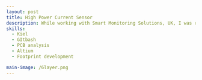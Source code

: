 ```yaml
---
layout: post
title: High Power Current Sensor
description: While working with Smart Monitoring Solutions, UK, I was responsible for developing a compact and high-efficiency six-layer PCB that integrated an STM32 microcontroller with a Raspberry Pi to create a powerful embedded tracking solution. The objective was to deliver a real-time, multi-channel tracking system for use in transportation, asset monitoring, and security applications. I enabled seamless communication with GPS, GSM, and GNSS modules, ensuring reliable global positioning and remote data access. The PCB was carefully designed in Altium with a strong emphasis on high-reliability signal routing, robust power distribution, and modular expandability to support future scalability. By aligning the hardware design with long-term product strategy and cross-industry requirements, I contributed directly to the development of a functional prototype that demonstrated global object tracking capability. This prototype formed the foundation of a commercial-grade solution and highlighted my ability to blend embedded systems engineering with strategic product vision.
skills: 
  - Kiel
  - GItbash
  - PCB analysis
  - Altium
  - Footprint development

main-image: /6layer.png
---
```




